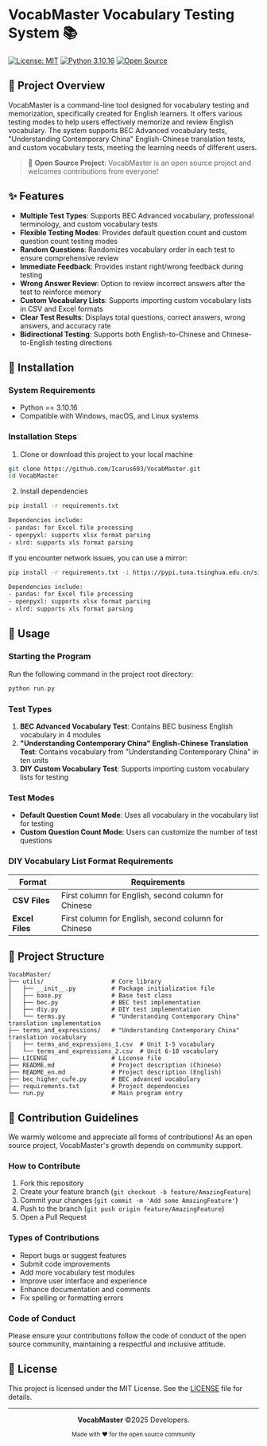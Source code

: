 # VocabMaster Vocabulary Testing System 📚

[![License: MIT](https://img.shields.io/badge/License-MIT-yellow.svg)](https://opensource.org/licenses/MIT)
[![Python 3.10.16](https://img.shields.io/badge/Python-3.10.16-blue.svg)](https://www.python.org/downloads/)
[![Open Source](https://img.shields.io/badge/Open%20Source-%E2%9D%A4-brightgreen.svg)](https://github.com/)

## 📖 Project Overview

VocabMaster is a command-line tool designed for vocabulary testing and memorization, specifically created for English learners. It offers various testing modes to help users effectively memorize and review English vocabulary. The system supports BEC Advanced vocabulary tests, "Understanding Contemporary China" English-Chinese translation tests, and custom vocabulary tests, meeting the learning needs of different users.

> 🌟 **Open Source Project**: VocabMaster is an open source project and welcomes contributions from everyone!

## ✨ Features

- **Multiple Test Types**: Supports BEC Advanced vocabulary, professional terminology, and custom vocabulary tests
- **Flexible Testing Modes**: Provides default question count and custom question count testing modes
- **Random Questions**: Randomizes vocabulary order in each test to ensure comprehensive review
- **Immediate Feedback**: Provides instant right/wrong feedback during testing
- **Wrong Answer Review**: Option to review incorrect answers after the test to reinforce memory
- **Custom Vocabulary Lists**: Supports importing custom vocabulary lists in CSV and Excel formats
- **Clear Test Results**: Displays total questions, correct answers, wrong answers, and accuracy rate
- **Bidirectional Testing**: Supports both English-to-Chinese and Chinese-to-English testing directions

## 🔧 Installation

### System Requirements

- Python == 3.10.16
- Compatible with Windows, macOS, and Linux systems

### Installation Steps

1. Clone or download this project to your local machine

```bash
git clone https://github.com/Icarus603/VocabMaster.git
cd VocabMaster
```

2. Install dependencies

```bash
pip install -r requirements.txt

Dependencies include:
- pandas: for Excel file processing
- openpyxl: supports xlsx format parsing
- xlrd: supports xls format parsing
```

If you encounter network issues, you can use a mirror:

```bash
pip install -r requirements.txt -i https://pypi.tuna.tsinghua.edu.cn/simple

Dependencies include:
- pandas: for Excel file processing
- openpyxl: supports xlsx format parsing
- xlrd: supports xls format parsing
```

## 🚀 Usage

### Starting the Program

Run the following command in the project root directory:

```bash
python run.py
```

### Test Types

1. **BEC Advanced Vocabulary Test**: Contains BEC business English vocabulary in 4 modules
2. **"Understanding Contemporary China" English-Chinese Translation Test**: Contains vocabulary from "Understanding Contemporary China" in ten units
3. **DIY Custom Vocabulary Test**: Supports importing custom vocabulary lists for testing

### Test Modes

- **Default Question Count Mode**: Uses all vocabulary in the vocabulary list for testing
- **Custom Question Count Mode**: Users can customize the number of test questions

### DIY Vocabulary List Format Requirements

| Format          | Requirements                                        |
| --------------- | --------------------------------------------------- |
| **CSV Files**   | First column for English, second column for Chinese |
| **Excel Files** | First column for English, second column for Chinese |

## 📁 Project Structure

```
VocabMaster/
├── utils/                   # Core library
│   ├── __init__.py          # Package initialization file
│   ├── base.py              # Base test class
│   ├── bec.py               # BEC test implementation
│   ├── diy.py               # DIY test implementation
│   └── terms.py             # "Understanding Contemporary China" translation implementation
├── terms_and_expressions/   # "Understanding Contemporary China" translation vocabulary
│   ├── terms_and_expressions_1.csv  # Unit 1-5 vocabulary
│   └── terms_and_expressions_2.csv  # Unit 6-10 vocabulary
├── LICENSE                  # License file
├── README.md                # Project description (Chinese)
├── README_en.md             # Project description (English)
├── bec_higher_cufe.py       # BEC advanced vocabulary
├── requirements.txt         # Project dependencies
└── run.py                   # Main program entry
```

## 🤝 Contribution Guidelines

We warmly welcome and appreciate all forms of contributions! As an open source project, VocabMaster's growth depends on community support.

### How to Contribute

1. Fork this repository
2. Create your feature branch (`git checkout -b feature/AmazingFeature`)
3. Commit your changes (`git commit -m 'Add some AmazingFeature'`)
4. Push to the branch (`git push origin feature/AmazingFeature`)
5. Open a Pull Request

### Types of Contributions

- Report bugs or suggest features
- Submit code improvements
- Add more vocabulary test modules
- Improve user interface and experience
- Enhance documentation and comments
- Fix spelling or formatting errors

### Code of Conduct

Please ensure your contributions follow the code of conduct of the open source community, maintaining a respectful and inclusive attitude.

## 📄 License

This project is licensed under the MIT License. See the [LICENSE](LICENSE) file for details.

---

<div align="center">

**VocabMaster** ©2025 Developers.

<sub>Made with ❤️ for the open source community</sub>

</div>
